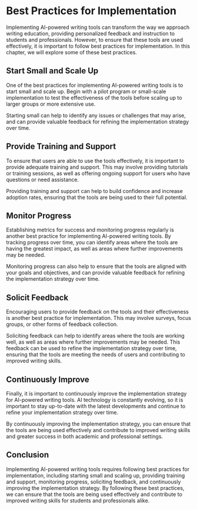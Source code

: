 Best Practices for Implementation
=========================================================================

Implementing AI-powered writing tools can transform the way we approach writing education, providing personalized feedback and instruction to students and professionals. However, to ensure that these tools are used effectively, it is important to follow best practices for implementation. In this chapter, we will explore some of these best practices.

Start Small and Scale Up
------------------------

One of the best practices for implementing AI-powered writing tools is to start small and scale up. Begin with a pilot program or small-scale implementation to test the effectiveness of the tools before scaling up to larger groups or more extensive use.

Starting small can help to identify any issues or challenges that may arise, and can provide valuable feedback for refining the implementation strategy over time.

Provide Training and Support
----------------------------

To ensure that users are able to use the tools effectively, it is important to provide adequate training and support. This may involve providing tutorials or training sessions, as well as offering ongoing support for users who have questions or need assistance.

Providing training and support can help to build confidence and increase adoption rates, ensuring that the tools are being used to their full potential.

Monitor Progress
----------------

Establishing metrics for success and monitoring progress regularly is another best practice for implementing AI-powered writing tools. By tracking progress over time, you can identify areas where the tools are having the greatest impact, as well as areas where further improvements may be needed.

Monitoring progress can also help to ensure that the tools are aligned with your goals and objectives, and can provide valuable feedback for refining the implementation strategy over time.

Solicit Feedback
----------------

Encouraging users to provide feedback on the tools and their effectiveness is another best practice for implementation. This may involve surveys, focus groups, or other forms of feedback collection.

Soliciting feedback can help to identify areas where the tools are working well, as well as areas where further improvements may be needed. This feedback can be used to refine the implementation strategy over time, ensuring that the tools are meeting the needs of users and contributing to improved writing skills.

Continuously Improve
--------------------

Finally, it is important to continuously improve the implementation strategy for AI-powered writing tools. AI technology is constantly evolving, so it is important to stay up-to-date with the latest developments and continue to refine your implementation strategy over time.

By continuously improving the implementation strategy, you can ensure that the tools are being used effectively and contribute to improved writing skills and greater success in both academic and professional settings.

Conclusion
----------

Implementing AI-powered writing tools requires following best practices for implementation, including starting small and scaling up, providing training and support, monitoring progress, soliciting feedback, and continuously improving the implementation strategy. By following these best practices, we can ensure that the tools are being used effectively and contribute to improved writing skills for students and professionals alike.
